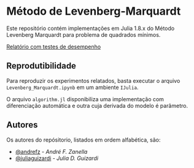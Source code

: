 # Método de Levenberg-Marquardt

Este repositório contém implementações em Julia 1.8.x do Método Levenberg 
Marquardt para problema de quadrados mínimos.

[Relatório com testes de desempenho][relatorio-lm]

[relatorio-lm]: https://github.com/andrefz/Levenberg-Marquardt-Method/blob/main/tex/Levenberg_Marquardt_Method.pdf


## Reprodutibilidade

Para reproduzir os experimentos relatados, basta executar o arquivo
`Levenberg_Marquardt.ipynb` em um ambiente `IJulia`.

O arquivo `algorithm.jl` disponibiliza uma implementação com diferenciação
automática e outra cuja derivada do modelo é parâmetro.   

## Autores
Os autores do repósitorio, listados em ordem alfabética, são:

* [@andrefz](https://github.com/andrefz) - _André F. Zanella_
* [@juliaguizardi](https://github.com/JuliaGuizardi) - _Julia D. Guizardi_
